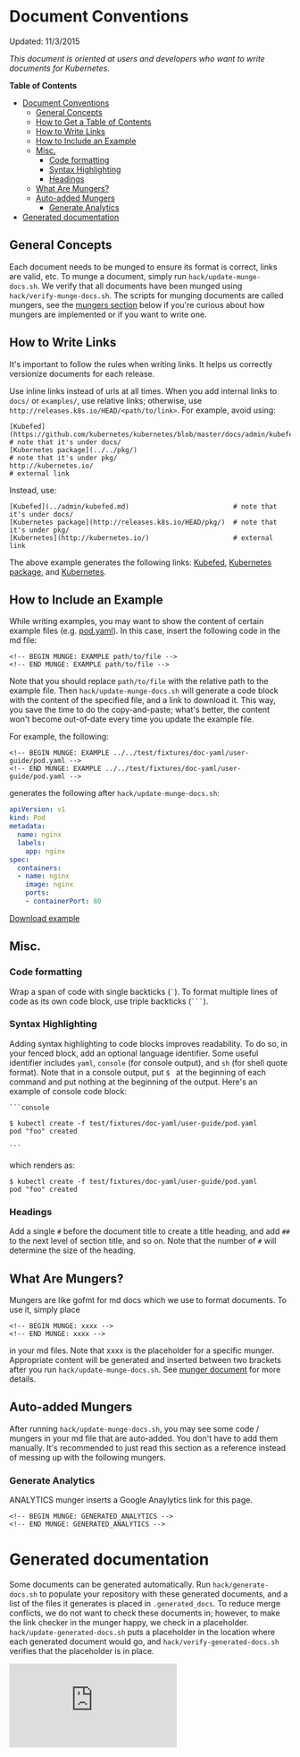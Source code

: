 # Document Conventions

Updated: 11/3/2015

*This document is oriented at users and developers who want to write documents
for Kubernetes.*

**Table of Contents**
<!-- BEGIN MUNGE: GENERATED_TOC -->

- [Document Conventions](#document-conventions)
  - [General Concepts](#general-concepts)
  - [How to Get a Table of Contents](#how-to-get-a-table-of-contents)
  - [How to Write Links](#how-to-write-links)
  - [How to Include an Example](#how-to-include-an-example)
  - [Misc.](#misc)
    - [Code formatting](#code-formatting)
    - [Syntax Highlighting](#syntax-highlighting)
    - [Headings](#headings)
  - [What Are Mungers?](#what-are-mungers)
  - [Auto-added Mungers](#auto-added-mungers)
    - [Generate Analytics](#generate-analytics)
- [Generated documentation](#generated-documentation)

<!-- END MUNGE: GENERATED_TOC -->

## General Concepts

Each document needs to be munged to ensure its format is correct, links are
valid, etc. To munge a document, simply run `hack/update-munge-docs.sh`. We
verify that all documents have been munged using `hack/verify-munge-docs.sh`.
The scripts for munging documents are called mungers, see the
[mungers section](#what-are-mungers) below if you're curious about how mungers
are implemented or if you want to write one.

## How to Write Links

It's important to follow the rules when writing links. It helps us correctly
versionize documents for each release.

Use inline links instead of urls at all times. When you add internal links to
`docs/` or `examples/`, use relative links; otherwise, use
`http://releases.k8s.io/HEAD/<path/to/link>`. For example, avoid using:

```
[Kubefed](https://github.com/kubernetes/kubernetes/blob/master/docs/admin/kubefed.md)           # note that it's under docs/
[Kubernetes package](../../pkg/)                                                                # note that it's under pkg/
http://kubernetes.io/                                                                           # external link
```

Instead, use:

```
[Kubefed](../admin/kubefed.md)                          # note that it's under docs/
[Kubernetes package](http://releases.k8s.io/HEAD/pkg/)  # note that it's under pkg/
[Kubernetes](http://kubernetes.io/)                     # external link
```

The above example generates the following links:
[Kubefed](../admin/kubefed.md),
[Kubernetes package](http://releases.k8s.io/HEAD/pkg/), and
[Kubernetes](http://kubernetes.io/).

## How to Include an Example

While writing examples, you may want to show the content of certain example
files (e.g. [pod.yaml](../../test/fixtures/doc-yaml/user-guide/pod.yaml)). In this case, insert the
following code in the md file:

```
<!-- BEGIN MUNGE: EXAMPLE path/to/file -->
<!-- END MUNGE: EXAMPLE path/to/file -->
```

Note that you should replace `path/to/file` with the relative path to the
example file. Then `hack/update-munge-docs.sh` will generate a code block with
the content of the specified file, and a link to download it. This way, you save
the time to do the copy-and-paste; what's better, the content won't become
out-of-date every time you update the example file.

For example, the following:

```
<!-- BEGIN MUNGE: EXAMPLE ../../test/fixtures/doc-yaml/user-guide/pod.yaml -->
<!-- END MUNGE: EXAMPLE ../../test/fixtures/doc-yaml/user-guide/pod.yaml -->
```

generates the following after `hack/update-munge-docs.sh`:

<!-- BEGIN MUNGE: EXAMPLE ../../test/fixtures/doc-yaml/user-guide/pod.yaml -->

```yaml
apiVersion: v1
kind: Pod
metadata:
  name: nginx
  labels:
    app: nginx
spec:
  containers:
  - name: nginx
    image: nginx
    ports:
    - containerPort: 80
```

[Download example](https://git.k8s.io/kubernetes/test/fixtures/doc-yaml/user-guide/pod.yaml?raw=true)
<!-- END MUNGE: EXAMPLE ../../test/fixtures/doc-yaml/user-guide/pod.yaml -->

## Misc.

### Code formatting

Wrap a span of code with single backticks (`` ` ``). To format multiple lines of
code as its own code block, use triple backticks (```` ``` ````).

### Syntax Highlighting

Adding syntax highlighting to code blocks improves readability. To do so, in
your fenced block, add an optional language identifier. Some useful identifier
includes `yaml`, `console` (for console output), and `sh` (for shell quote
format). Note that in a console output, put `$ ` at the beginning of each
command and put nothing at the beginning of the output. Here's an example of
console code block:

```
```console

$ kubectl create -f test/fixtures/doc-yaml/user-guide/pod.yaml
pod "foo" created

```　
```

which renders as:

```console
$ kubectl create -f test/fixtures/doc-yaml/user-guide/pod.yaml
pod "foo" created
```

### Headings

Add a single `#` before the document title to create a title heading, and add
`##` to the next level of section title, and so on. Note that the number of `#`
will determine the size of the heading.

## What Are Mungers?

Mungers are like gofmt for md docs which we use to format documents. To use it,
simply place

```
<!-- BEGIN MUNGE: xxxx -->
<!-- END MUNGE: xxxx -->
```

in your md files. Note that xxxx is the placeholder for a specific munger.
Appropriate content will be generated and inserted between two brackets after
you run `hack/update-munge-docs.sh`. See
[munger document](http://releases.k8s.io/HEAD/cmd/mungedocs/) for more details.

## Auto-added Mungers

After running `hack/update-munge-docs.sh`, you may see some code / mungers in
your md file that are auto-added. You don't have to add them manually. It's
recommended to just read this section as a reference instead of messing up with
the following mungers.

### Generate Analytics

ANALYTICS munger inserts a Google Anaylytics link for this page.

```
<!-- BEGIN MUNGE: GENERATED_ANALYTICS -->
<!-- END MUNGE: GENERATED_ANALYTICS -->
```

# Generated documentation

Some documents can be generated automatically. Run `hack/generate-docs.sh` to
populate your repository with these generated documents, and a list of the files
it generates is placed in `.generated_docs`. To reduce merge conflicts, we do
not want to check these documents in; however, to make the link checker in the
munger happy, we check in a placeholder. `hack/update-generated-docs.sh` puts a
placeholder in the location where each generated document would go, and
`hack/verify-generated-docs.sh` verifies that the placeholder is in place.


<!-- BEGIN MUNGE: GENERATED_ANALYTICS -->
[![Analytics](https://kubernetes-site.appspot.com/UA-36037335-10/GitHub/docs/devel/how-to-doc.md?pixel)]()
<!-- END MUNGE: GENERATED_ANALYTICS -->
